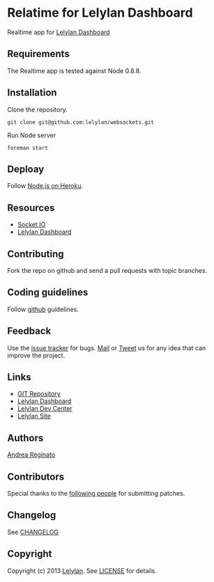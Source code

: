 # Relatime for Lelylan Dashboard

Realtime app for [Lelylan Dashboard](https://github.com/lelylan/devices-dashboard-ng)

## Requirements

The Realtime app is tested against Node 0.8.8.

## Installation

Clone the repository.

    git clone git@github.com:lelylan/websockets.git

Run Node server

    foreman start

## Deploay

Follow [Node.js on Heroku](https://devcenter.heroku.com/articles/nodejs).

## Resources

* [Socket IO](http://socket.io/)
* [Lelylan Dashboard](https://github.com/lelylan/devices-dashboard-ng)

## Contributing

Fork the repo on github and send a pull requests with topic branches.

## Coding guidelines

Follow [github](https://github.com/styleguide/) guidelines.

## Feedback

Use the [issue tracker](http://github.com/lelylan/websockets/issues) for bugs.
[Mail](mailto:touch@lelylan.com) or [Tweet](http://twitter.com/lelylan) us for any idea that can improve the project.

## Links

* [GIT Repository](http://github.com/lelylan/websockets)
* [Lelylan Dashboard](https://github.com/lelylan/devices-dashboard-ng)
* [Lelylan Dev Center](http://dev.lelylan.com)
* [Lelylan Site](http://lelylan.com)

## Authors

[Andrea Reginato](http://twitter.com/andreareginato)

## Contributors

Special thanks to the [following people](https://github.com/lelylan/websockets/contributors) for submitting patches.

## Changelog

See [CHANGELOG](websockets/blob/master/CHANGELOG.md)

## Copyright

Copyright (c) 2013 [Lelylan](http://lelylan.com). See [LICENSE](websockets/blob/master/LICENSE.md) for details.
